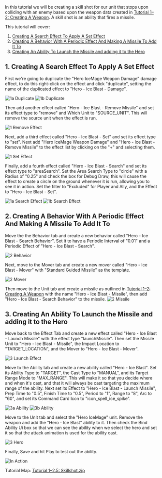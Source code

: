 In this tutorial we will be creating a skill shot for our unit that stops upon colliding with an enemy based upon the weapon data created in [Tutorial 1–2: Creating A Weapon](https://github.com/dctopspin/Wild-Modding/wiki/Tutorial-1–2). A skill shot is an ability that fires a missile.

This tutorial will cover:
1. [Creating A Search Effect To Apply A Set Effect](#1-creating-a-search-effect-to-apply-a-set-effect)
2. [Creating A Behavior With A Periodic Effect And Making A Missile To Add It To](#2-creating-a-behavior-with-a-periodic-effect-and-making-a-missile-to-add-it-to)
3. [Creating An Ability To Launch the Missile and adding it to the Hero](#3-creating-an-ability-to-launch-the-missile-and-adding-it-to-the-hero)

## 1. Creating A Search Effect To Apply A Set Effect

First we're going to duplicate the "Hero IceMage Weapon Damage" damage effect, to do this right-click on the effect and click "duplicate", setting the name of the duplicated effect to "Hero - Ice Blast - Damage".

![1a Duplicate](https://user-images.githubusercontent.com/11213059/74206247-68952480-4c2f-11ea-98b4-6c0b58bfb28d.PNG)
![1b Duplicate](https://user-images.githubusercontent.com/11213059/74206344-db9e9b00-4c2f-11ea-98a2-d0deddccb24e.PNG)

Then add another effect called "Hero - Ice Blast - Remove Missile" and set its effect type to "remove" and Which Unit to "SOURCE_UNIT". This will remove the source unit when the effect is run.

![1 Remove Effect](https://user-images.githubusercontent.com/11213059/74206493-88791800-4c30-11ea-8646-290ac18362ac.PNG)

Next, add a third effect called "Hero - Ice Blast - Set" and set its effect type to "set". Next add "Hero IceMage Weapon Damage" and "Hero - Ice Blast - Remove Missile" to the effect list by clicking on the "+" and selecting them.

![1 Set Effect](https://user-images.githubusercontent.com/11213059/74206688-4b615580-4c31-11ea-9ed3-280631fbf8c7.PNG)

Finally, add a fourth effect called "Hero - Ice Blast - Search" and set its effect type to "areaSearch". Set the Area Search Type to "circle" with a Radius of "0.25" and check the box for Debug Draw, this will cause the effect to create a circle on the ground whenever it is run, allowing you to see it in action. Set the filter to "Excluded" for Player and Ally, and the Effect to "Hero - Ice Blast - Set".

![1a Search Effect](https://user-images.githubusercontent.com/11213059/74206940-4e107a80-4c32-11ea-8436-3109fb76c991.PNG)
![1b Search Effect](https://user-images.githubusercontent.com/11213059/74206975-77310b00-4c32-11ea-98eb-7c9d11dd01a8.PNG)

## 2. Creating A Behavior With A Periodic Effect And Making A Missile To Add It To

Move the the Behavior tab and create a new behavior called "Hero - Ice Blast - Search Behavior". Set it to have a Periodic Interval of "0.01" and a Periodic Effect of "Hero - Ice Blast - Search".

![2 Behavior](https://user-images.githubusercontent.com/11213059/74207218-7ea4e400-4c33-11ea-84f6-b843aedb793a.PNG)

Next, move to the Mover tab and create a new mover called "Hero - Ice Blast - Mover" with "Standard Guided Missile" as the template.

![2 Mover](https://user-images.githubusercontent.com/11213059/74207310-ed823d00-4c33-11ea-9e65-419e3414ced7.PNG)

Then move to the Unit tab and create a missile as outlined in [Tutorial 1–2: Creating A Weapon](https://github.com/dctopspin/Wild-Modding/wiki/Tutorial-1%E2%80%932:-Creating-A-Weapon#1-Creating-A-Missile-Unit) with the name "Hero - Ice Blast - Missile", then add "Hero - Ice Blast - Search Behavior" to the missile.
![2 Missile](https://user-images.githubusercontent.com/11213059/74207492-b9f3e280-4c34-11ea-8aae-191645e811f8.PNG)

## 3. Creating An Ability To Launch the Missile and adding it to the Hero

Move back to the Effect Tab and create a new effect called "Hero - Ice Blast - Launch Missile" with the effect type "launchMissile". Then set the Missile Unit to "Hero - Ice Blast - Missile", the Impact Location to "TARGET_LOCATION", and the Mover to "Hero - Ice Blast - Mover".

![3 Launch Effect](https://user-images.githubusercontent.com/11213059/74208251-954d3a00-4c37-11ea-97be-6ce6a37ccd68.PNG)

Move to the Ability tab and create a new ability called "Hero - Ice Blast". Set its Ability Type to "TARGET", the Cast Type to "MANUAL", and its Target Range Mode to "MAX_RANGE". This will make it so that you decide where and when it's cast, and that it will always be cast targeting the maximum range of the ability. Next set its Effect to "Hero - Ice Blast - Launch Missile", Prep Time to "0.5", Finish Time to "0.5", Period to "1", Range to "8", Arc to "60", and set its Command Card Icon to "icon_spell_ice_spike". 

![3a Ability](https://user-images.githubusercontent.com/11213059/74208756-bf076080-4c39-11ea-9a3d-ae9986f4def9.PNG)
![3b Ability](https://user-images.githubusercontent.com/11213059/74208827-08f04680-4c3a-11ea-8e36-99adb2cab153.PNG)

Move to the Unit tab and select the "Hero IceMage" unit. Remove the weapon and add the "Hero - Ice Blast" ability to it. Then check the Bind Ability Ui box so that we can see the ability when we select the hero and set it so that the attack animation is used for the ability cast.

![3 Hero](https://user-images.githubusercontent.com/11213059/74208882-43f27a00-4c3a-11ea-8213-e6cec4224289.PNG)

Finally, Save and hit Play to test out the ability.

![In Action](https://user-images.githubusercontent.com/11213059/74209234-c465aa80-4c3b-11ea-8da2-d78987c0878c.gif)

Tutorial Map: [Tutorial 1–2.5: Skillshot.zip](https://github.com/dctopspin/Wild-Modding/files/4184090/Tutorial.1-2.5.Skillshot.zip)